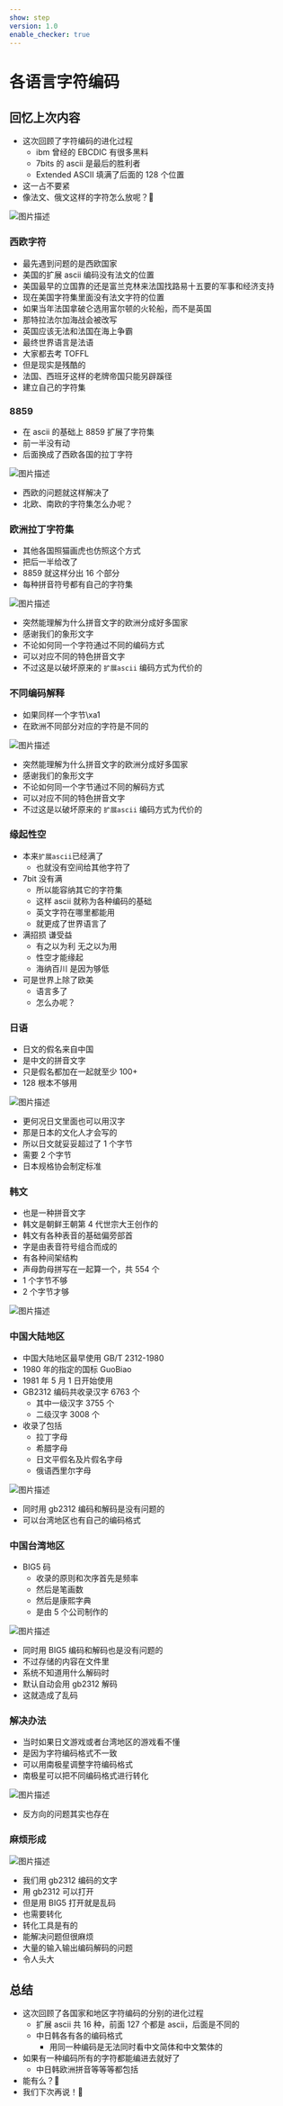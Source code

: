 ```yaml
---
show: step
version: 1.0
enable_checker: true
---
```


# 各语言字符编码

## 回忆上次内容

- 这次回顾了字符编码的进化过程
  - ibm 曾经的 EBCDIC 有很多黑料
  - 7bits 的 ascii 是最后的胜利者
  - Extended ASCII 填满了后面的 128 个位置
- 这一占不要紧
- 像法文、俄文这样的字符怎么放呢？🤔

![图片描述](https://doc.shiyanlou.com/courses/uid1190679-20210226-1614342429395)

### 西欧字符

- 最先遇到问题的是西欧国家
- 美国的扩展 ascii 编码没有法文的位置
- 美国最早的立国靠的还是富兰克林来法国找路易十五要的军事和经济支持
- 现在美国字符集里面没有法文字符的位置
- 如果当年法国拿破仑选用富尔顿的火轮船，而不是英国
- 那特拉法尔加海战会被改写
- 英国应该无法和法国在海上争霸
- 最终世界语言是法语
- 大家都去考 TOFFL
- 但是现实是残酷的
- 法国、西班牙这样的老牌帝国只能另辟蹊径
- 建立自己的字符集

### 8859

- 在 ascii 的基础上 8859 扩展了字符集
- 前一半没有动
- 后面换成了西欧各国的拉丁字符

![图片描述](https://doc.shiyanlou.com/courses/uid1190679-20210226-1614342704149)

- 西欧的问题就这样解决了
- 北欧、南欧的字符集怎么办呢？

### 欧洲拉丁字符集

- 其他各国照猫画虎也仿照这个方式
- 把后一半给改了
- 8859 就这样分出 16 个部分
- 每种拼音符号都有自己的字符集

![图片描述](https://doc.shiyanlou.com/courses/uid1190679-20210226-1614342965135)

- 突然能理解为什么拼音文字的欧洲分成好多国家
- 感谢我们的象形文字
- 不论如何同一个字符通过不同的编码方式
- 可以对应不同的特色拼音文字
- 不过这是以破坏原来的 `扩展ascii` 编码方式为代价的

### 不同编码解释

- 如果同样一个字节\xa1
- 在欧洲不同部分对应的字符是不同的

![图片描述](https://doc.shiyanlou.com/courses/uid1190679-20210930-1633013818143)

- 突然能理解为什么拼音文字的欧洲分成好多国家
- 感谢我们的象形文字
- 不论如何同一个字节通过不同的解码方式
- 可以对应不同的特色拼音文字
- 不过这是以破坏原来的 `扩展ascii` 编码方式为代价的

### 缘起性空

- 本来`扩展ascii`已经满了
  - 也就没有空间给其他字符了
- 7bit 没有满
  - 所以能容纳其它的字符集
  - 这样 ascii 就称为各种编码的基础
  - 英文字符在哪里都能用
  - 就更成了世界语言了
- 满招损 谦受益
  - 有之以为利 无之以为用
  - 性空才能缘起
  - 海纳百川 是因为够低
- 可是世界上除了欧美
  - 语言多了
  - 怎么办呢？

### 日语

- 日文的假名来自中国
- 是中文的拼音文字
- 只是假名都加在一起就至少 100+
- 128 根本不够用

![图片描述](https://doc.shiyanlou.com/courses/uid1190679-20210226-1614343858406)

- 更何况日文里面也可以用汉字
- 那是日本的文化人才会写的
- 所以日文就妥妥超过了 1 个字节
- 需要 2 个字节
- 日本规格协会制定标准

### 韩文

- 也是一种拼音文字
- 韩文是朝鲜王朝第 4 代世宗大王创作的
- 韩文有各种表音的基础偏旁部首
- 字是由表音符号组合而成的
- 有各种间架结构
- 声母韵母拼写在一起算一个，共 554 个
- 1 个字节不够
- 2 个字节才够

![图片描述](https://doc.shiyanlou.com/courses/uid1190679-20210226-1614344308560)

### 中国大陆地区

- 中国大陆地区最早使用 GB/T 2312-1980
- 1980 年的指定的国标 GuoBiao
- 1981 年 5 月 1 日开始使用
- GB2312 编码共收录汉字 6763 个
  - 其中一级汉字 3755 个
  - 二级汉字 3008 个
- 收录了包括
  - 拉丁字母
  - 希腊字母
  - 日文平假名及片假名字母
  - 俄语西里尔字母

![图片描述](https://doc.shiyanlou.com/courses/uid1190679-20211004-1633338280023)

- 同时用 gb2312 编码和解码是没有问题的
- 可以台湾地区也有自己的编码格式

### 中国台湾地区

- BIG5 码
  - 收录的原则和次序首先是频率
  - 然后是笔画数
  - 然后是康熙字典
  - 是由 5 个公司制作的

![图片描述](https://doc.shiyanlou.com/courses/uid1190679-20211004-1633338342580)

- 同时用 BIG5 编码和解码也是没有问题的
- 不过存储的内容在文件里
- 系统不知道用什么解码时
- 默认自动会用 gb2312 解码
- 这就造成了乱码

### 解决办法

- 当时如果日文游戏或者台湾地区的游戏看不懂
- 是因为字符编码格式不一致
- 可以用南极星调整字符编码格式
- 南极星可以把不同编码格式进行转化

![图片描述](https://doc.shiyanlou.com/courses/uid1190679-20210226-1614345329218)

- 反方向的问题其实也存在

### 麻烦形成

![图片描述](https://doc.shiyanlou.com/courses/uid1190679-20211004-1633338216226)

- 我们用 gb2312 编码的文字
- 用 gb2312 可以打开
- 但是用 BIG5 打开就是乱码
- 也需要转化
- 转化工具是有的
- 能解决问题但很麻烦
- 大量的输入输出编码解码的问题
- 令人头大

## 总结

- 这次回顾了各国家和地区字符编码的分别的进化过程
  - 扩展 ascii 共 16 种，前面 127 个都是 ascii，后面是不同的
  - 中日韩各有各的编码格式
    - 用同一种编码是无法同时看中文简体和中文繁体的
- 如果有一种编码所有的字符都能编进去就好了
  - 中日韩欧洲拼音等等等都包括
- 能有么？🤔
- 我们下次再说！👋
